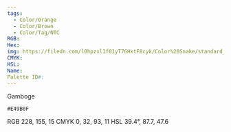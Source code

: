 ```yaml
---
tags:
  - Color/Orange
  - Color/Brown
  - Color/Tag/NTC
RGB: 
Hex: 
img: https://filedn.com/l0hpzxl1f01yT7GHxtF8cyk/Color%20Snake/standard_csv_to_svg/E49B0F.svg
CMYK: 
HSL: 
Name: 
Palette ID#:
---
```

Gamboge
```palette
#E49B0F
```
RGB 228, 155, 15
CMYK	0, 32, 93, 11
HSL	39.4°, 87.7, 47.6